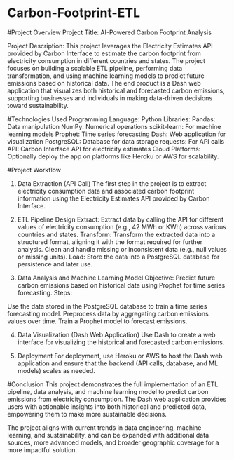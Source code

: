 # Carbon-Footprint-ETL
#Project Overview
Project Title: AI-Powered Carbon Footprint Analysis

Project Description:
This project leverages the Electricity Estimates API provided by Carbon Interface to estimate the carbon footprint from electricity consumption in different countries and states. The project focuses on building a scalable ETL pipeline, performing data transformation, and using machine learning models to predict future emissions based on historical data. The end product is a Dash web application that visualizes both historical and forecasted carbon emissions, supporting businesses and individuals in making data-driven decisions toward sustainability.

#Technologies Used
Programming Language: Python
Libraries:
Pandas: Data manipulation
NumPy: Numerical operations
scikit-learn: For machine learning models
Prophet: Time series forecasting
Dash: Web application for visualization
PostgreSQL: Database for data storage
requests: For API calls
API: Carbon Interface API for electricity estimates
Cloud Platforms: Optionally deploy the app on platforms like Heroku or AWS for scalability.

#Project Workflow
1. Data Extraction (API Call)
The first step in the project is to extract electricity consumption data and associated carbon footprint information using the Electricity Estimates API provided by Carbon Interface.

2. ETL Pipeline Design
Extract:
Extract data by calling the API for different values of electricity consumption (e.g., 42 MWh or KWh) across various countries and states.
Transform:
Transform the extracted data into a structured format, aligning it with the format required for further analysis.
Clean and handle missing or inconsistent data (e.g., null values or missing units).
Load:
Store the data into a PostgreSQL database for persistence and later use.

3. Data Analysis and Machine Learning Model
Objective: Predict future carbon emissions based on historical data using Prophet for time series forecasting.
Steps:

Use the data stored in the PostgreSQL database to train a time series forecasting model.
Preprocess data by aggregating carbon emissions values over time.
Train a Prophet model to forecast emissions.

4. Data Visualization (Dash Web Application)
Use Dash to create a web interface for visualizing the historical and forecasted carbon emissions.

5. Deployment
For deployment, use Heroku or AWS to host the Dash web application and ensure that the backend (API calls, database, and ML models) scales as needed.

#Conclusion
This project demonstrates the full implementation of an ETL pipeline, data analysis, and machine learning model to predict carbon emissions from electricity consumption. The Dash web application provides users with actionable insights into both historical and predicted data, empowering them to make more sustainable decisions.

The project aligns with current trends in data engineering, machine learning, and sustainability, and can be expanded with additional data sources, more advanced models, and broader geographic coverage for a more impactful solution.
